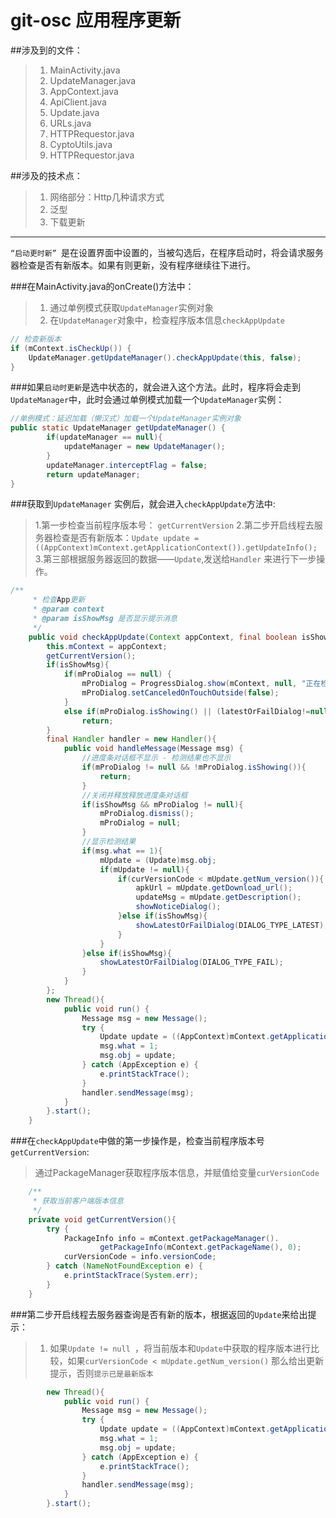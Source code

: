 # git-osc 应用程序更新

##涉及到的文件：
>1. MainActivity.java
>2. UpdateManager.java
>3. AppContext.java
>4. ApiClient.java
>5. Update.java
>6. URLs.java
>7. HTTPRequestor.java
>8. CyptoUtils.java
>9. HTTPRequestor.java




##涉及的技术点：
>1. 网络部分：Http几种请求方式
>2. 泛型
>3. 下载更新

***

`“启动更时新” `是在设置界面中设置的，当被勾选后，在程序启动时，将会请求服务器检查是否有新版本。如果有则更新，没有程序继续往下进行。

###在MainActivity.java的onCreate()方法中：
> 1. 通过单例模式获取`UpdateManager`实例对象
> 2. 在`UpdateManager`对象中，检查程序版本信息`checkAppUpdate`

```java
// 检查新版本
if (mContext.isCheckUp()) {
	UpdateManager.getUpdateManager().checkAppUpdate(this, false);
}
```

###如果`启动时更新`是选中状态的，就会进入这个方法。此时，程序将会走到`UpdateManager`中，此时会通过单例模式加载一个`UpdateManager`实例：

```java
//单例模式：延迟加载（懒汉式）加载一个UpdateManager实例对象
public static UpdateManager getUpdateManager() {
		if(updateManager == null){
			updateManager = new UpdateManager();
		}
		updateManager.interceptFlag = false;
		return updateManager;
}
```

###获取到`UpdateManager` 实例后，就会进入`checkAppUpdate`方法中:
> 1.第一步检查当前程序版本号： `getCurrentVersion`
> 2.第二步开启线程去服务器检查是否有新版本：`Update update = ((AppContext)mContext.getApplicationContext()).getUpdateInfo();`
> 3.第三部根据服务器返回的数据——`Update`,发送给`Handler` 来进行下一步操作。

```java
/**
	 * 检查App更新
	 * @param context
	 * @param isShowMsg 是否显示提示消息
	 */
	public void checkAppUpdate(Context appContext, final boolean isShowMsg){
		this.mContext = appContext;
		getCurrentVersion();
		if(isShowMsg){
			if(mProDialog == null) {
				mProDialog = ProgressDialog.show(mContext, null, "正在检测，请稍后...", true, true);
				mProDialog.setCanceledOnTouchOutside(false);
			}
			else if(mProDialog.isShowing() || (latestOrFailDialog!=null && latestOrFailDialog.isShowing()))
				return;
		}
		final Handler handler = new Handler(){
			public void handleMessage(Message msg) {
				//进度条对话框不显示 - 检测结果也不显示
				if(mProDialog != null && !mProDialog.isShowing()){
					return;
				}
				//关闭并释放释放进度条对话框
				if(isShowMsg && mProDialog != null){
					mProDialog.dismiss();
					mProDialog = null;
				}
				//显示检测结果
				if(msg.what == 1){
					mUpdate = (Update)msg.obj;
					if(mUpdate != null){
						if(curVersionCode < mUpdate.getNum_version()){
							apkUrl = mUpdate.getDownload_url();
							updateMsg = mUpdate.getDescription();
							showNoticeDialog();
						}else if(isShowMsg){
							showLatestOrFailDialog(DIALOG_TYPE_LATEST);
						}
					}
				}else if(isShowMsg){
					showLatestOrFailDialog(DIALOG_TYPE_FAIL);
				}
			}
		};
		new Thread(){
			public void run() {
				Message msg = new Message();
				try {					
					Update update = ((AppContext)mContext.getApplicationContext()).getUpdateInfo();
					msg.what = 1;
					msg.obj = update;
				} catch (AppException e) {
					e.printStackTrace();
				}
				handler.sendMessage(msg);
			}			
		}.start();		
	}	

```

###在`checkAppUpdate`中做的第一步操作是，检查当前程序版本号`getCurrentVersion`: 
>通过PackageManager获取程序版本信息，并赋值给变量`curVersionCode`

```java
	/**
	 * 获取当前客户端版本信息
	 */
	private void getCurrentVersion(){
        try { 
        	PackageInfo info = mContext.getPackageManager().
        			getPackageInfo(mContext.getPackageName(), 0);
        	curVersionCode = info.versionCode;
        } catch (NameNotFoundException e) {    
			e.printStackTrace(System.err);
		} 
	}

```
###第二步开启线程去服务器查询是否有新的版本，根据返回的`Update`来给出提示：
> 1. 如果`Update != null `，将当前版本和`Update`中获取的程序版本进行比较，如果`curVersionCode < mUpdate.getNum_version()` 那么给出更新提示，否则`提示已是最新版本`

```java
		new Thread(){
			public void run() {
				Message msg = new Message();
				try {					
					Update update = ((AppContext)mContext.getApplicationContext()).getUpdateInfo();
					msg.what = 1;
					msg.obj = update;
				} catch (AppException e) {
					e.printStackTrace();
				}
				handler.sendMessage(msg);
			}			
		}.start();		

```








